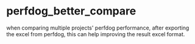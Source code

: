 # perfdog_better_compare
when comparing multiple projects' perfdog performance, after exporting the excel from perfdog, this can help improving the result excel format.
